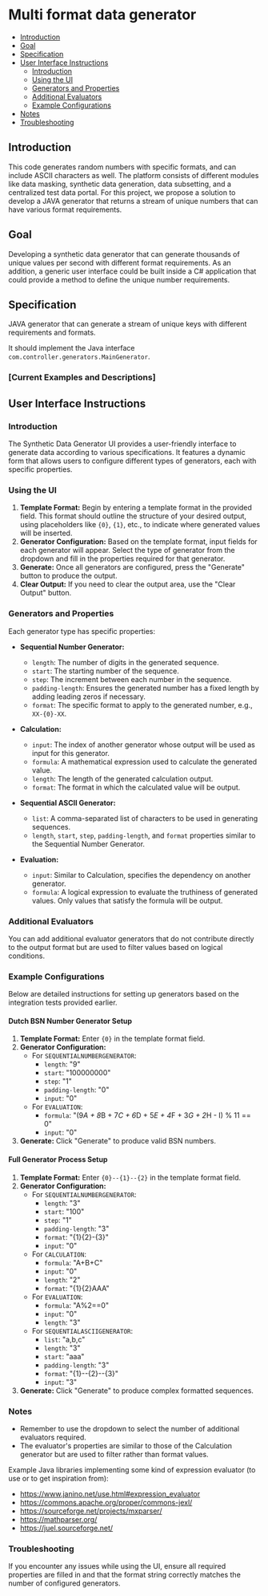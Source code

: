 # Multi format data generator

- [Introduction](#introduction)
- [Goal](#goal)
- [Specification](#specification)
- [User Interface Instructions](#user-interface-instructions)
  - [Introduction](#introduction-1)
  - [Using the UI](#using-the-ui)
  - [Generators and Properties](#generators-and-properties)
  - [Additional Evaluators](#additional-evaluators)
  - [Example Configurations](#example-configurations)
- [Notes](#notes)
- [Troubleshooting](#troubleshooting)

## Introduction
This code generates random numbers with specific formats, and can include ASCII characters as well. The platform consists of different modules like data masking, synthetic data generation, data subsetting, and a centralized test data portal. For this project, we propose a solution to develop a JAVA generator that returns a stream of unique numbers that can have various format requirements.

## Goal
Developing a synthetic data generator that can generate thousands of unique values per second with different format requirements. As an addition, a generic user interface could be built inside a C# application that could provide a method to define the unique number requirements.

## Specification
JAVA generator that can generate a stream of unique keys with different requirements and formats.

It should implement the Java interface `com.controller.generators.MainGenerator`.

### [Current Examples and Descriptions]

## User Interface Instructions

### Introduction
The Synthetic Data Generator UI provides a user-friendly interface to generate data according to various specifications. It features a dynamic form that allows users to configure different types of generators, each with specific properties.

### Using the UI
1. **Template Format:** Begin by entering a template format in the provided field. This format should outline the structure of your desired output, using placeholders like `{0}`, `{1}`, etc., to indicate where generated values will be inserted.
2. **Generator Configuration:** Based on the template format, input fields for each generator will appear. Select the type of generator from the dropdown and fill in the properties required for that generator.
3. **Generate:** Once all generators are configured, press the "Generate" button to produce the output.
4. **Clear Output:** If you need to clear the output area, use the "Clear Output" button.

### Generators and Properties
Each generator type has specific properties:

- **Sequential Number Generator:**
  - `length`: The number of digits in the generated sequence.
  - `start`: The starting number of the sequence.
  - `step`: The increment between each number in the sequence.
  - `padding-length`: Ensures the generated number has a fixed length by adding leading zeros if necessary.
  - `format`: The specific format to apply to the generated number, e.g., `XX-{0}-XX`.

- **Calculation:**
  - `input`: The index of another generator whose output will be used as input for this generator.
  - `formula`: A mathematical expression used to calculate the generated value.
  - `length`: The length of the generated calculation output.
  - `format`: The format in which the calculated value will be output.

- **Sequential ASCII Generator:**
  - `list`: A comma-separated list of characters to be used in generating sequences.
  - `length`, `start`, `step`, `padding-length`, and `format` properties similar to the Sequential Number Generator.

- **Evaluation:**
  - `input`: Similar to Calculation, specifies the dependency on another generator.
  - `formula`: A logical expression to evaluate the truthiness of generated values. Only values that satisfy the formula will be output.

### Additional Evaluators
You can add additional evaluator generators that do not contribute directly to the output format but are used to filter values based on logical conditions.

### Example Configurations
Below are detailed instructions for setting up generators based on the integration tests provided earlier.

#### Dutch BSN Number Generator Setup
1. **Template Format:** Enter `{0}` in the template format field.
2. **Generator Configuration:**
   - For `SEQUENTIALNUMBERGENERATOR`:
     - `length`: "9"
     - `start`: "100000000"
     - `step`: "1"
     - `padding-length`: "0"
     - `input`: "0"
   - For `EVALUATION`:
     - `formula`: "(9*A + 8*B + 7*C + 6*D + 5*E + 4*F + 3*G + 2*H - I) % 11 == 0"
     - `input`: "0"
3. **Generate:** Click "Generate" to produce valid BSN numbers.

#### Full Generator Process Setup
1. **Template Format:** Enter `{0}--{1}--{2}` in the template format field.
2. **Generator Configuration:**
   - For `SEQUENTIALNUMBERGENERATOR`:
     - `length`: "3"
     - `start`: "100"
     - `step`: "1"
     - `padding-length`: "3"
     - `format`: "{1}{2}-{3}"
     - `input`: "0"
   - For `CALCULATION`:
     - `formula`: "A+B+C"
     - `input`: "0"
     - `length`: "2"
     - `format`: "{1}{2}AAA"
   - For `EVALUATION`:
     - `formula`: "A%2==0"
     - `input`: "0"
     - `length`: "3"
   - For `SEQUENTIALASCIIGENERATOR`:
     - `list`: "a,b,c"
     - `length`: "3"
     - `start`: "aaa"
     - `padding-length`: "3"
     - `format`: "{1}--{2}--{3}"
     - `input`: "3"
3. **Generate:** Click "Generate" to produce complex formatted sequences.

### Notes
- Remember to use the dropdown to select the number of additional evaluators required.
- The evaluator's properties are similar to those of the Calculation generator but are used to filter rather than format values.

Example Java libraries implementing some kind of expression evaluator (to use or to get inspiration from):

 - https://www.janino.net/use.html#expression_evaluator
 - https://commons.apache.org/proper/commons-jexl/
 - https://sourceforge.net/projects/mxparser/
 - https://mathparser.org/
 - https://juel.sourceforge.net/

### Troubleshooting
If you encounter any issues while using the UI, ensure all required properties are filled in and that the format string correctly matches the number of configured generators.

